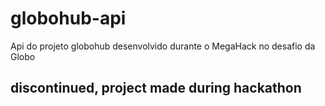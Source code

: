 # globohub-api
Api do projeto globohub desenvolvido durante o MegaHack no desafio da Globo

## discontinued, project made during hackathon
